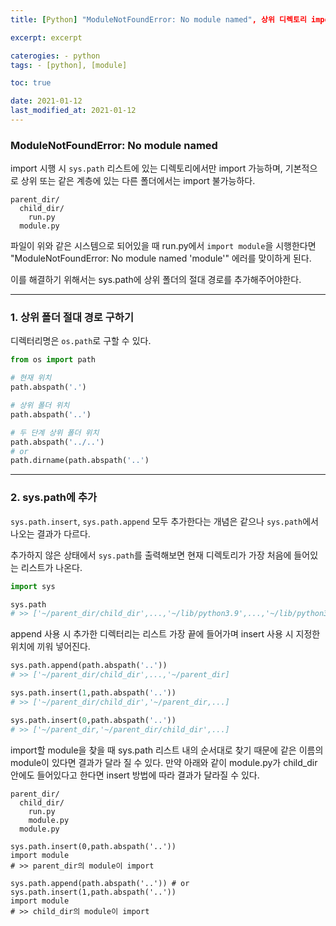 ```yaml
---
title: [Python] "ModuleNotFoundError: No module named", 상위 디렉토리 import, sys.path에서 insert와 append 차이

excerpt: excerpt

caterogies: - python
tags: - [python], [module]

toc: true

date: 2021-01-12
last_modified_at: 2021-01-12
---
```


### ModuleNotFoundError: No module named
import 시행 시 ```sys.path``` 리스트에 있는 디렉토리에서만 import 가능하며,
기본적으로 상위 또는 같은 계층에 있는 다른 폴더에서는 import 불가능하다.

```
parent_dir/
  child_dir/
    run.py
  module.py
```
파일이 위와 같은 시스템으로 되어있을 때 run.py에서 ```import module```을 시행한다면
"ModuleNotFoundError: No module named 'module'" 에러를 맞이하게 된다.

이를 해결하기 위해서는 sys.path에 상위 폴더의 절대 경로를 추가해주어야한다.

---
### 1. 상위 폴더 절대 경로 구하기
디렉터리명은 ```os.path```로 구할 수 있다.
```python
from os import path

# 현재 위치
path.abspath('.')	

# 상위 폴더 위치
path.abspath('..')

# 두 단계 상위 폴더 위치
path.abspath('../..')
# or
path.dirname(path.abspath('..')

```
---
### 2. sys.path에 추가
```sys.path.insert```, ```sys.path.append``` 모두 추가한다는 개념은 같으나 ```sys.path```에서 나오는 결과가 다르다.

추가하지 않은 상태에서 ```sys.path```를 출력해보면 현재 디렉토리가 가장 처음에 들어있는 리스트가 나온다.
```python
import sys

sys.path
# >> ['~/parent_dir/child_dir',...,'~/lib/python3.9',...,'~/lib/python3.9/site-packages',...]
```

append 사용 시 추가한 디렉터리는 리스트 가장 끝에 들어가며 insert 사용 시 지정한 위치에 끼워 넣어진다.


```python
sys.path.append(path.abspath('..'))
# >> ['~/parent_dir/child_dir',...,'~/parent_dir]

sys.path.insert(1,path.abspath('..'))
# >> ['~/parent_dir/child_dir','~/parent_dir,...]

sys.path.insert(0,path.abspath('..'))
# >> ['~/parent_dir,'~/parent_dir/child_dir',...]
```

import할 module을 찾을 때 sys.path 리스트 내의 순서대로 찾기 때문에 같은 이름의 module이 있다면 결과가 달라 질 수 있다. 만약 아래와 같이 module.py가 child_dir 안에도 들어있다고 한다면 insert 방법에 따라 결과가 달라질 수 있다.

```
parent_dir/
  child_dir/
    run.py
    module.py
  module.py
```

```
sys.path.insert(0,path.abspath('..'))
import module
# >> parent_dir의 module이 import
```

```
sys.path.append(path.abspath('..')) # or sys.path.insert(1,path.abspath('..'))
import module
# >> child_dir의 module이 import

```
